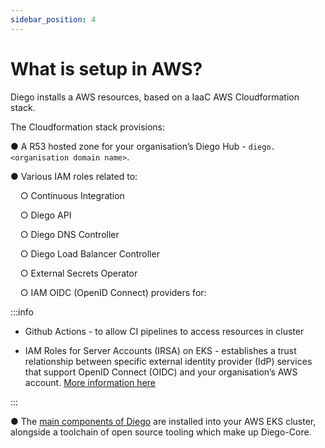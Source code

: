 ```yaml
---
sidebar_position: 4
---
```


# What is setup in AWS?

Diego installs a AWS resources, based on a IaaC AWS Cloudformation stack.

The Cloudformation stack provisions:

● A R53 hosted zone for your organisation’s Diego Hub - `diego.<organisation domain name>`.

● Various IAM roles related to:

&nbsp; &nbsp; ○ Continuous Integration

&nbsp; &nbsp; ○ Diego API

&nbsp; &nbsp; ○ Diego DNS Controller

&nbsp; &nbsp; ○  Diego Load Balancer Controller

&nbsp; &nbsp; ○ External Secrets Operator

&nbsp; &nbsp; ○ IAM OIDC (OpenID Connect) providers for:

:::info

- Github Actions - to allow CI pipelines to access resources in cluster

- IAM Roles for Server Accounts (IRSA) on EKS - establishes a trust relationship between specific external identity provider (IdP) services that support OpenID Connect (OIDC) and your organisation’s AWS account. [More information here](https://docs.aws.amazon.com/IAM/latest/UserGuide/id_roles_providers_create_oidc.html)

:::

● The [main components of Diego](./key-components.md) are installed into your AWS EKS cluster, alongside a toolchain of open source tooling which make up Diego-Core.
